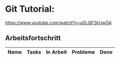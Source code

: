 # Git Tutorial: 

https://www.youtube.com/watch?v=uGLQF2kUwOA

## Arbeitsfortschritt

| Name | Tasks | In Arbeit | Probleme | Done |
| ---- | ----- | --------- | -------- | ---- |
